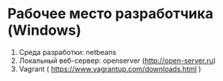 # Рабочее место разработчика (Windows)

1. Среда разработки: netbeans
2. Локальный веб-сервер: openserver (http://open-server.ru)
3. Vagrant ( https://www.vagrantup.com/downloads.html )